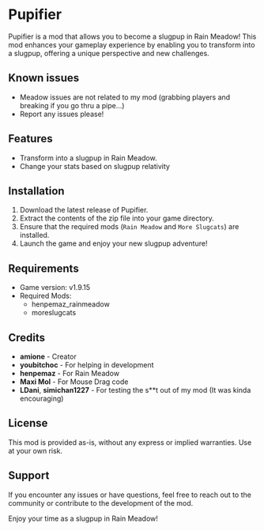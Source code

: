 # Pupifier

Pupifier is a mod that allows you to become a slugpup in Rain Meadow! This mod enhances your gameplay experience by enabling you to transform into a slugpup, offering a unique perspective and new challenges.

## Known issues

- Meadow issues are not related to my mod (grabbing players and breaking if you go thru a pipe...)
- Report any issues please!

## Features

- Transform into a slugpup in Rain Meadow.
- Change your stats based on slugpup relativity

## Installation

1. Download the latest release of Pupifier.
2. Extract the contents of the zip file into your game directory.
3. Ensure that the required mods (`Rain Meadow` and `More Slugcats`) are installed.
4. Launch the game and enjoy your new slugpup adventure!

## Requirements

- Game version: v1.9.15
- Required Mods:
  - henpemaz_rainmeadow
  - moreslugcats

## Credits

- **amione** - Creator
- **youbitchoc** - For helping in development
- **henpemaz** - For Rain Meadow
- **Maxi Mol** - For Mouse Drag code
- **LDani**, **simichan1227** - For testing the s**t out of my mod (It was kinda encouraging)

## License

This mod is provided as-is, without any express or implied warranties. Use at your own risk.

## Support

If you encounter any issues or have questions, feel free to reach out to the community or contribute to the development of the mod.

Enjoy your time as a slugpup in Rain Meadow!
